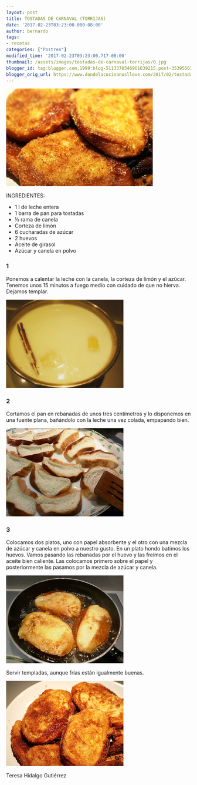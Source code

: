 ```yaml
---
layout: post
title: TOSTADAS DE CARNAVAL (TORRIJAS)
date: '2017-02-23T03:23:00.000-08:00'
author: bernardo
tags:
- recetas
categories: ["Postres"]
modified_time: '2017-02-23T03:23:00.717-08:00'
thumbnail: /assets/images/tostadas-de-carnaval-torrijas/0.jpg
blogger_id: tag:blogger.com,1999:blog-5113370346961639215.post-3539556351485159510
blogger_orig_url: https://www.dondelacocinanoslleve.com/2017/02/tostadas-de-carnaval-torrijas.html
---
```


![](/assets/images/tostadas-de-carnaval-torrijas/0.jpg)

  
INGREDIENTES:
* 1 l de leche entera
* 1 barra de pan para tostadas
* ½ rama de canela
* Corteza de limón
* 6 cucharadas de azúcar
* 2 huevos
* Aceite de girasol
* Azúcar y canela en polvo  

### 1

Ponemos a calentar la leche con la canela, la corteza de limón y el azúcar. Tenemos unos 15 minutos a fuego medio con cuidado de que no hierva. Dejamos templar.  

![](/assets/images/tostadas-de-carnaval-torrijas/1.jpg)

  

### 2

Cortamos el pan en rebanadas de unos tres centímetros y lo disponemos en una fuente plana, bañándolo con la leche una vez colada, empapando bien.  

![](/assets/images/tostadas-de-carnaval-torrijas/2.jpg)



### 3

Colocamos dos platos, uno con papel absorbente y el otro con una mezcla de azúcar y canela en polvo a nuestro gusto. En un plato hondo batimos los huevos. Vamos pasando las rebanadas por el huevo y las freímos en el aceite bien caliente. Las colocamos primero sobre el papel y posteriormente las pasamos por la mezcla de azúcar y canela.  

![](/assets/images/tostadas-de-carnaval-torrijas/3.jpg)

  
Servir templadas, aunque frías están igualmente buenas.  

![](/assets/images/tostadas-de-carnaval-torrijas/4.jpg)

Teresa Hidalgo Gutiérrez

